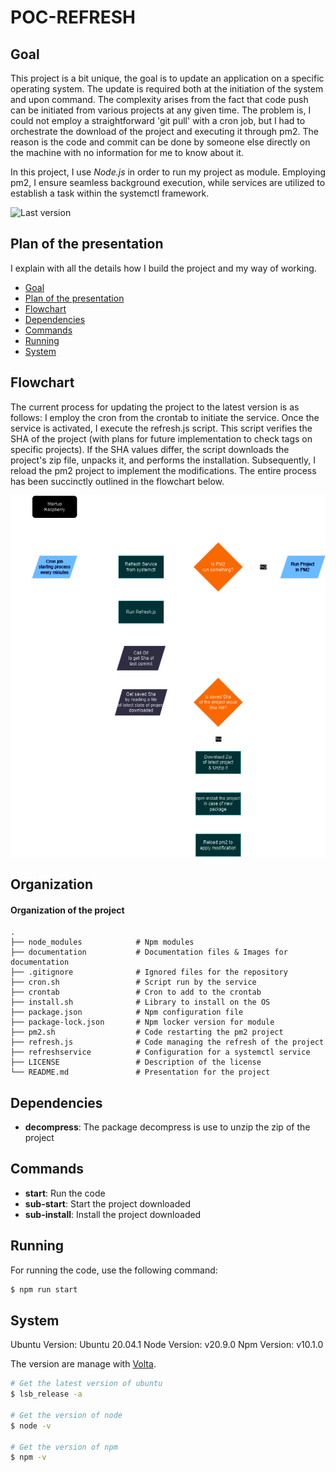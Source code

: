 # POC-REFRESH

## Goal

This project is a bit unique, the goal is to update an application on a specific operating system. The update is required both at the initiation of the system and upon command. The complexity arises from the fact that code push can be initiated from various projects at any given time. The problem is, I could not employ a straightforward 'git pull' with a cron job, but I had to orchestrate the download of the project and executing it through pm2. The reason is the code and commit can be done by someone else directly on the machine with no information for me to know about it.

In this project, I use *Node.js* in order to run my project as module. Employing pm2, I ensure seamless background execution, while services are utilized to establish a task within the systemctl framework.

![Last version](https://img.shields.io/github/v/tag/justalk/poc-nfc.svg?style=flat-square)

## Plan of the presentation

I explain with all the details how I build the project and my way of working.

- [Goal](#goal)
- [Plan of the presentation](#plan-of-the-presentation)
- [Flowchart](#flowchart)
- [Dependencies](#dependencies)
- [Commands](#commands)
- [Running](#running)
- [System](#system)

## Flowchart

The current process for updating the project to the latest version is as follows: I employ the cron from the crontab to initiate the service. Once the service is activated, I execute the refresh.js script. This script verifies the SHA of the project (with plans for future implementation to check tags on specific projects). If the SHA values differ, the script downloads the project's zip file, unpacks it, and performs the installation. Subsequently, I reload the pm2 project to implement the modifications. The entire process has been succinctly outlined in the flowchart below.

![Alt text](documentation/images/poc-nfc.png?raw=true "1")

## Organization

#### Organization of the project

    .
    ├── node_modules            # Npm modules
    ├── documentation           # Documentation files & Images for documentation
    ├── .gitignore              # Ignored files for the repository
    ├── cron.sh                 # Script run by the service
    ├── crontab                 # Cron to add to the crontab
    ├── install.sh              # Library to install on the OS
    ├── package.json            # Npm configuration file
    ├── package-lock.json       # Npm locker version for module
    ├── pm2.sh                  # Code restarting the pm2 project
    ├── refresh.js              # Code managing the refresh of the project
    ├── refreshservice          # Configuration for a systemctl service
    ├── LICENSE                 # Description of the license
    └── README.md               # Presentation for the project

## Dependencies

- **decompress**: The package decompress is use to unzip the zip of the project

## Commands

- **start**: Run the code
- **sub-start**: Start the project downloaded
- **sub-install**: Install the project downloaded

## Running

For running the code, use the following command:

```bash
$ npm run start
```

## System

Ubuntu Version: Ubuntu 20.04.1
Node Version: v20.9.0
Npm Version: v10.1.0

The version are manage with [Volta](https://docs.volta.sh/guide/getting-started).

```bash
# Get the latest version of ubuntu
$ lsb_release -a

# Get the version of node
$ node -v

# Get the version of npm
$ npm -v
```
